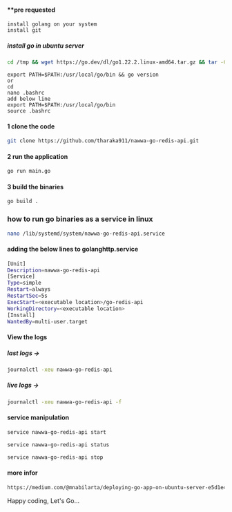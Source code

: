 #### **pre requested
```
install golang on your system
install git
```
##### install go in ubuntu server
```sh
cd /tmp && wget https://go.dev/dl/go1.22.2.linux-amd64.tar.gz && tar -C /usr/local -xzf go1.22.2.linux-amd64.tar.gz
```
```
export PATH=$PATH:/usr/local/go/bin && go version
or
cd
nano .bashrc
add below line
export PATH=$PATH:/usr/local/go/bin
source .bashrc
```
#### 1 clone the code
```sh
git clone https://github.com/tharaka911/nawwa-go-redis-api.git
```
#### 2 run the application
```sh
go run main.go
```
#### 3 build the binaries
```sh
go build .
```
### how to run go binaries as a service in linux

```sh
nano /lib/systemd/system/nawwa-go-redis-api.service
```
#### adding the below lines to golanghttp.service
```sh
[Unit]
Description=nawwa-go-redis-api
[Service]
Type=simple
Restart=always
RestartSec=5s
ExecStart=<executable location>/go-redis-api
WorkingDirectory=<executable location>
[Install]
WantedBy=multi-user.target
```
#### View the logs
##### last logs -> 
```sh
journalctl -xeu nawwa-go-redis-api
```
##### live logs -> 
```sh
journalctl -xeu nawwa-go-redis-api -f
```
#### service manipulation 
```sh
service nawwa-go-redis-api start
```
```sh
service nawwa-go-redis-api status
```
```sh
service nawwa-go-redis-api stop
```
#### more infor
```sh
https://medium.com/@mnabilarta/deploying-go-app-on-ubuntu-server-e5d1e45162ca
```
Happy coding, Let's Go...
